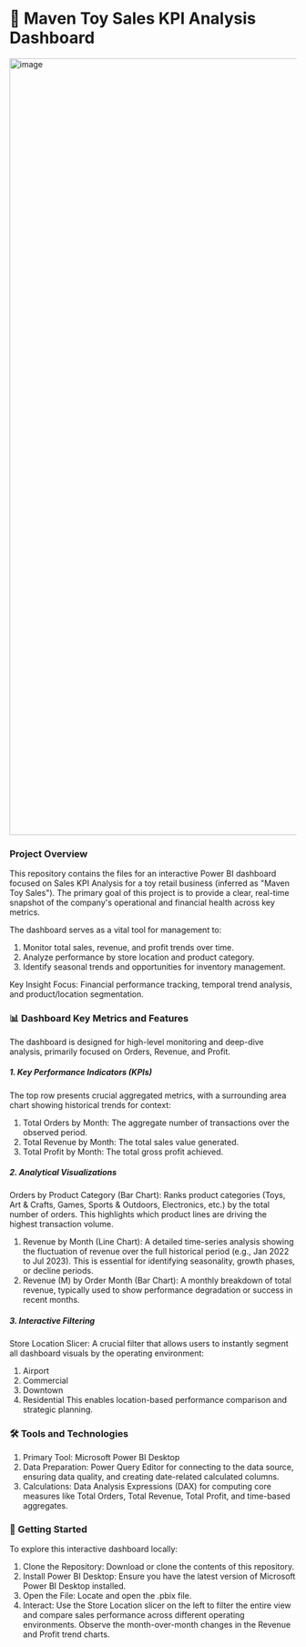 # 🎯 Maven Toy Sales KPI Analysis Dashboard

<img width="2732" height="1365" alt="image" src="https://github.com/user-attachments/assets/f1177d1a-bb61-4f73-ab41-583b643c6ec9" />

### Project Overview
This repository contains the files for an interactive Power BI dashboard focused on Sales KPI Analysis for a toy retail business (inferred as "Maven Toy Sales"). The primary goal of this project is to provide a clear, real-time snapshot of the company's operational and financial health across key metrics.

The dashboard serves as a vital tool for management to:
1. Monitor total sales, revenue, and profit trends over time.
2. Analyze performance by store location and product category.
3. Identify seasonal trends and opportunities for inventory management.

Key Insight Focus: Financial performance tracking, temporal trend analysis, and product/location segmentation.

### 📊 Dashboard Key Metrics and Features
The dashboard is designed for high-level monitoring and deep-dive analysis, primarily focused on Orders, Revenue, and Profit.

##### 1. Key Performance Indicators (KPIs)
The top row presents crucial aggregated metrics, with a surrounding area chart showing historical trends for context:
1. Total Orders by Month: The aggregate number of transactions over the observed period.
2. Total Revenue by Month: The total sales value generated.
3. Total Profit by Month: The total gross profit achieved.

##### 2. Analytical Visualizations
Orders by Product Category (Bar Chart): Ranks product categories (Toys, Art & Crafts, Games, Sports & Outdoors, Electronics, etc.) by the total number of orders. This highlights which product lines are driving the highest transaction volume.

1. Revenue by Month (Line Chart): A detailed time-series analysis showing the fluctuation of revenue over the full historical period (e.g., Jan 2022 to Jul 2023). This is essential for identifying seasonality, growth phases, or decline periods.
2. Revenue (M) by Order Month (Bar Chart): A monthly breakdown of total revenue, typically used to show performance degradation or success in recent months.

##### 3. Interactive Filtering
Store Location Slicer: A crucial filter that allows users to instantly segment all dashboard visuals by the operating environment:
1. Airport
2. Commercial
3. Downtown
4. Residential
This enables location-based performance comparison and strategic planning.

### 🛠️ Tools and Technologies
1. Primary Tool: Microsoft Power BI Desktop
2. Data Preparation: Power Query Editor for connecting to the data source, ensuring data quality, and creating date-related calculated columns.
3. Calculations: Data Analysis Expressions (DAX) for computing core measures like Total Orders, Total Revenue, Total Profit, and time-based aggregates.

### 🚀 Getting Started
To explore this interactive dashboard locally:
1. Clone the Repository: Download or clone the contents of this repository.
2. Install Power BI Desktop: Ensure you have the latest version of Microsoft Power BI Desktop installed.
3. Open the File: Locate and open the .pbix file.
4. Interact: Use the Store Location slicer on the left to filter the entire view and compare sales performance across different operating environments. Observe the month-over-month changes in the Revenue and Profit trend charts.
